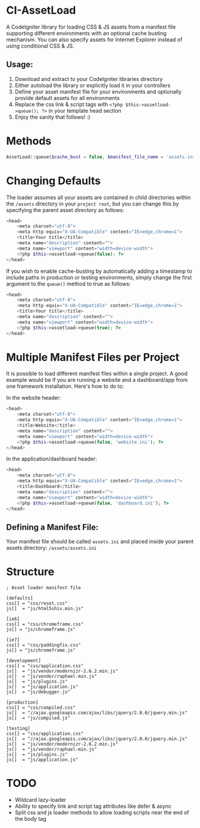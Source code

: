 CI-AssetLoad
============

A CodeIgniter library for loading CSS & JS assets from a manifest file supporting different environments with an optional cache busting mechanism. You can also specify assets for Internet Explorer instead of using conditional CSS & JS.

Usage:
-----

1. Download and extract to your CodeIgniter libraries directory
2. Either autoload the library or explicitly load it in your controllers
3. Define your asset manifest file for your environments and optionally provide default assets for all environments
4. Replace the css link & script tags with `<?php $this->assetload->queue(); ?>` in your template head section
5. Enjoy the sanity that follows! :)

#  Methods

```php
AssetLoad::queue($cache_bust = false, $manifest_file_name = 'assets.ini', $manifest_path = 'assets/')
```

# Changing Defaults

The loader assumes all your assets are contained in child directories within the `/assets` directory in your `project root`, but you can change this 
by specifying the parent asset directory as follows:

```php
<head>
    <meta charset="utf-8">
    <meta http-equiv="X-UA-Compatible" content="IE=edge,chrome=1">
    <title>Your title</title>
    <meta name="description" content="">
    <meta name="viewport" content="width=device-width">
	<?php $this->assetload->queue(false); ?>
</head>
```

If you wish to enable cache-busting by automatically adding a timestamp to include paths in production or testing environments, simply change the first argument to the `queue()` method to true 
as follows:

```php
<head>
    <meta charset="utf-8">
    <meta http-equiv="X-UA-Compatible" content="IE=edge,chrome=1">
    <title>Your title</title>
    <meta name="description" content="">
    <meta name="viewport" content="width=device-width">
	<?php $this->assetload->queue(true); ?>
</head>
```

# Multiple Manifest Files per Project

It is possible to load different manifest files within a single project. A good example would be if you are running a website and a dashboard/app from one framework installation. Here's how to do to:

In the website header:
```php
<head>
    <meta charset="utf-8">
    <meta http-equiv="X-UA-Compatible" content="IE=edge,chrome=1">
    <title>Website</title>
    <meta name="description" content="">
    <meta name="viewport" content="width=device-width">
	<?php $this->assetload->queue(false, 'website.ini'); ?>
</head>
```

In the application/dashboard header:
```php
<head>
    <meta charset="utf-8">
    <meta http-equiv="X-UA-Compatible" content="IE=edge,chrome=1">
    <title>Dashboard</title>
    <meta name="description" content="">
    <meta name="viewport" content="width=device-width">
	<?php $this->assetload->queue(false, 'dashboard.ini'); ?>
</head>
```

Defining a Manifest File:
-----

Your manifest file should be called `assets.ini` and placed inside your parent assets directory: `/assets/assets.ini`

# Structure

```
; Asset loader manifest file

[defaults]
css[] = "css/reset.css"
js[]  = "js/html5shiv.min.js"

[ie6]
css[] = "css/chromeframe.css"
js[] = "js/chromeframe.js"

[ie7]
css[] = "css/paddingfix.css"
js[] = "js/chromeframe.js"

[development]
css[] = "css/application.css"
js[]  = "js/vendor/modernizr-2.6.2.min.js"
js[]  = "js/vendor/raphael-min.js"
js[]  = "js/plugins.js"
js[]  = "js/application.js"
js[]  = "js/debugger.js"

[production]
css[] = "css/compiled.css"
js[]  = "//ajax.googleapis.com/ajax/libs/jquery/2.0.0/jquery.min.js"
js[]  = "js/compiled.js"

[testing]
css[] = "css/application.css"
js[]  = "//ajax.googleapis.com/ajax/libs/jquery/2.0.0/jquery.min.js"
js[]  = "js/vendor/modernizr-2.6.2.min.js"
js[]  = "js/vendor/raphael-min.js"
js[]  = "js/plugins.js"
js[]  = "js/application.js"
```

#  TODO

- Wildcard lazy-loader
- Ability to specify link and script tag attributes like defer & async
- Split css and js loader methods to allow loading scripts near the end of the body tag